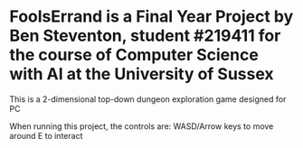 # FoolsErrand is a Final Year Project by Ben Steventon, student #219411 for the course of Computer Science with AI at the University of Sussex
This is a 2-dimensional top-down dungeon exploration game designed for PC

When running this project, the controls are:
WASD/Arrow keys to move around
E to interact
